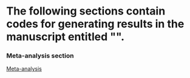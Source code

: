 # The following sections contain codes for generating results in the manuscript entitled "".

### Meta-analysis section
[Meta-analysis](BMSC_23/Metanalysis/Addo_BMSC.md) 
